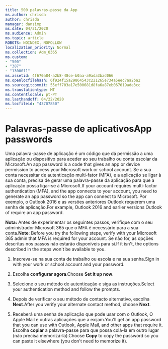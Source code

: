 ```yaml
---
title: 500 palavras-passe da App
ms.author: chrisda
author: chrisda
manager: dansimp
ms.date: 04/21/2020
ms.audience: Admin
ms.topic: article
ROBOTS: NOINDEX, NOFOLLOW
localization_priority: Normal
ms.collection: Adm_O365
ms.custom:
- "500"
- "387"
- "1300011"
ms.assetid: 4f670a84-a2b8-48ce-b0aa-a9ada3bad066
ms.openlocfilehash: 6f924f15a29864543c221265e734a5eec7aa2ba2
ms.sourcegitcommit: 55eff703a17e500681d8fa6a87eb067019ade3cc
ms.translationtype: MT
ms.contentlocale: pt-PT
ms.lasthandoff: 04/22/2020
ms.locfileid: "43707850"
---
```

# <a name="app-passwords"></a><span data-ttu-id="ed8fa-102">Palavras-passe de aplicativos</span><span class="sxs-lookup"><span data-stu-id="ed8fa-102">App passwords</span></span>

<span data-ttu-id="ed8fa-103">Uma palavra-passe de aplicação é um código que dá permissão a uma aplicação ou dispositivo para aceder ao seu trabalho ou conta escolar da Microsoft.</span><span class="sxs-lookup"><span data-stu-id="ed8fa-103">An app password is a code that gives an app or device permission to access your Microsoft work or school account.</span></span> <span data-ttu-id="ed8fa-104">Se a sua conta necessitar de autenticação multi-fator (MFA), e a aplicação se ligar à sua conta, precisa de gerar uma palavra-passe da aplicação para que a aplicação possa ligar-se à Microsoft.</span><span class="sxs-lookup"><span data-stu-id="ed8fa-104">If your account requires multi-factor authentication (MFA), and the app connects to your account, you need to generate an app password so the app can connect to Microsoft.</span></span> <span data-ttu-id="ed8fa-105">Por exemplo, o Outlook 2016 e as versões anteriores Outlook requerem uma senha de aplicação.</span><span class="sxs-lookup"><span data-stu-id="ed8fa-105">For example, Outlook 2016 and earlier versions Outlook of require an app password.</span></span>

 <span data-ttu-id="ed8fa-106">**Nota:** Antes de experimentar os seguintes passos, verifique com o seu administrador Microsoft 365 que o MFA é necessário para a sua conta.</span><span class="sxs-lookup"><span data-stu-id="ed8fa-106">**Note**: Before you try the following steps, verify with your Microsoft 365 admin that MFA is required for your account.</span></span> <span data-ttu-id="ed8fa-107">Se não for, as opções descritas nos passos não estarão disponíveis para si.</span><span class="sxs-lookup"><span data-stu-id="ed8fa-107">If it isn't, the options described in the steps won't be available to you.</span></span>

1. <span data-ttu-id="ed8fa-108">Inscreva-se na sua conta de trabalho ou escola e na sua senha.</span><span class="sxs-lookup"><span data-stu-id="ed8fa-108">Sign in with your work or school account and your password.</span></span>

2. <span data-ttu-id="ed8fa-109">Escolha **configurar agora**.</span><span class="sxs-lookup"><span data-stu-id="ed8fa-109">Choose **Set it up now**.</span></span>

3. <span data-ttu-id="ed8fa-110">Selecione o seu método de autenticação e siga as instruções.</span><span class="sxs-lookup"><span data-stu-id="ed8fa-110">Select your authentication method and follow the prompts.</span></span>

4. <span data-ttu-id="ed8fa-111">Depois de verificar o seu método de contacto alternativo, escolha **Next**.</span><span class="sxs-lookup"><span data-stu-id="ed8fa-111">After you verify your alternate contact method, choose **Next**.</span></span>

5. <span data-ttu-id="ed8fa-112">Receberá uma senha de aplicação que pode usar com o Outlook, O Apple Mail e outras aplicações que a exijam.</span><span class="sxs-lookup"><span data-stu-id="ed8fa-112">You'll get an app password that you can use with Outlook, Apple Mail, and other apps that require it.</span></span> <span data-ttu-id="ed8fa-113">Escolha **copiar** a palavra-passe para que possa colá-la em outro lugar (não precisa memorizá-la).</span><span class="sxs-lookup"><span data-stu-id="ed8fa-113">Choose **Copy** to copy the password so you can paste it elsewhere (you don't need to memorize it).</span></span>
